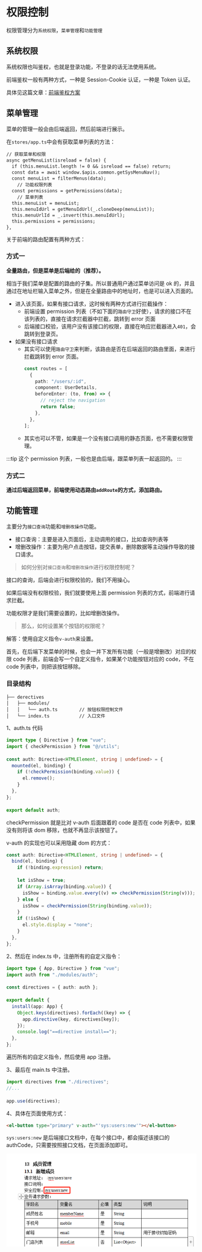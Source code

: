 # 权限控制

权限管理分为`系统权限`，`菜单管理`和`功能管理`

## 系统权限

系统权限也叫鉴权，也就是登录功能，不登录的话无法使用系统。

前端鉴权一般有两种方式，一种是 Session-Cookie 认证，一种是 Token 认证。

具体见这篇文章：[前端鉴权方案](https://daotin.github.io/posts/2022/07/09/%E5%89%8D%E7%AB%AF%E9%89%B4%E6%9D%83%E6%96%B9%E6%A1%88.html)

## 菜单管理

菜单的管理一般会由后端返回，然后前端进行展示。

在`stores/app.ts`中会有获取菜单列表的方法：

```tsx
// 获取菜单和权限
async getMenuList(isreload = false) {
  if (this.menuList.length != 0 && isreload == false) return;
  const data = await window.$apis.common.getSysMenuNav();
  const menuList = filterMenus(data);
	// 功能权限列表
  const permissions = getPermissions(data);
	// 菜单列表
  this.menuList = menuList;
  this.menuIdUrl = getMenuIdUrl(_.cloneDeep(menuList));
  this.menuUrlId = _.invert(this.menuIdUrl);
  this.permissions = permissions;
},
```

关于前端的路由配置有两种方式：

### 方式一

**全量路由，但是菜单是后端给的（推荐）。**

相当于我们菜单是配置的路由的子集。所以普通用户通过菜单访问是 ok 的，并且通过在地址栏输入菜单之外，但是在全量路由中的地址时，也是可以进入页面的。

- 进入该页面，如果有接口请求，这时候有两种方式进行拦截操作：
  - 前端设置 permission 列表（不如下面的`路由守卫`好使），请求的接口不在该列表的，直接在请求拦截器中拦截，跳转到 error 页面
  - 后端接口校验，该用户没有该接口的权限，直接在响应拦截器进入`401`，会跳转到登录页。
- 如果没有接口请求
  - 其实可以使用`路由守卫`来判断，该路由是否在后端返回的路由里面，来进行拦截跳转到 error 页面。
    ```ts
    const routes = [
      {
        path: "/users/:id",
        component: UserDetails,
        beforeEnter: (to, from) => {
          // reject the navigation
          return false;
        },
      },
    ];
    ```
  - 其实也可以不管，如果是一个没有接口调用的静态页面，也不需要权限管理。

:::tip
这个 permission 列表，一般也是由后端，跟菜单列表一起返回的。
:::

### 方式二

**通过后端返回菜单，前端使用动态路由`addRoute`的方式，添加路由。**

## 功能管理

主要分为`接口查询`功能和`增删改操作`功能。

- 接口查询：主要是进入页面后，主动调用的接口，比如查询列表等
- 增删改操作：主要为用户点击按钮，提交表单，删除数据等主动操作导致的接口请求。

> 如何分别对`接口查询`和`增删改操作`进行权限控制呢？

接口的查询，后端会进行权限校验的，我们不用操心。

如果后端没有权限校验，我们就要使用上面 permission 列表的方式，前端进行请求拦截。

功能权限才是我们需要设置的，比如增删改操作。

> 那么，如何设置某个按钮的权限呢？

解答：使用自定义指令`v-auth`来设置。

首先，在后端下发菜单的时候，也会一并下发所有功能（一般是增删改）对应的权限 code 列表，前端会写一个自定义指令，如果某个功能按钮对应的 code，不在 code 列表中，则把该按钮移除。

### 目录结构

```
├── derectives
│   ├── modules/
│   │   └── auth.ts        // 按钮权限控制文件
│   └── index.ts           // 入口文件
```

1、auth.ts 代码

```ts
import type { Directive } from "vue";
import { checkPermission } from "@/utils";

const auth: Directive<HTMLElement, string | undefined> = {
  mounted(el, binding) {
    if (!checkPermission(binding.value)) {
      el.remove();
    }
  },
};

export default auth;
```

checkPermission 就是比对 v-auth 后面跟着的 code 是否在 code 列表中，如果没有则将该 dom 移除，也就不再显示该按钮了。

v-auth 的实现也可以采用隐藏 dom 的方式：

```ts
const auth: Directive<HTMLElement, string | undefined> = {
  bind(el, binding) {
    if (!binding.expression) return;

    let isShow = true;
    if (Array.isArray(binding.value)) {
      isShow = binding.value.every((v) => checkPermission(String(v)));
    } else {
      isShow = checkPermission(String(binding.value));
    }
    if (!isShow) {
      el.style.display = "none";
    }
  },
};
```

2、然后在 index.ts 中，注册所有的自定义指令：

```ts
import type { App, Directive } from "vue";
import auth from "./modules/auth";

const directives = { auth: auth };

export default {
  install(app: App) {
    Object.keys(directives).forEach((key) => {
      app.directive(key, directives[key]);
    });
    console.log("==directive install==");
  },
};
```

遍历所有的自定义指令，然后使用 app 注册。

3、最后在 main.ts 中注册。

```ts
import directives from "./directives";
//...

app.use(directives);
```

4、具体在页面使用方式：

```html
<el-button type="primary" v-auth="'sys:users:new'"></el-button>
```

`sys:users:new` 是后端接口文档中，在每个接口中，都会描述该接口的 authCode，只需要按照接口文档，在页面添加即可。

![](./images/auth-1.png)

